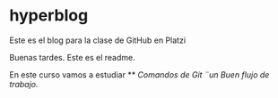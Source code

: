 # hyperblog

Este es el blog para la clase de GitHub en Platzi

Buenas tardes. Este es el readme.


En este curso vamos a estudiar
**
*Comandos de Git
¨*un Buen flujo de trabajo.**